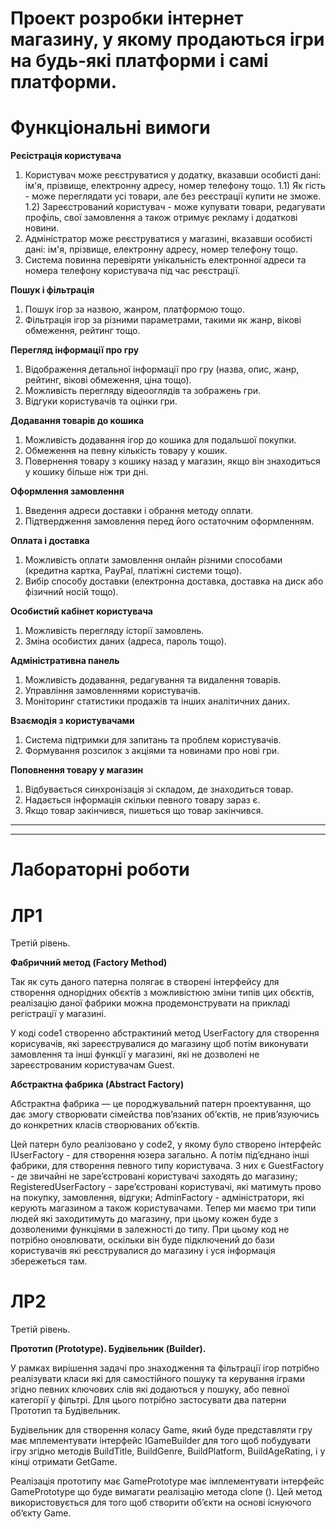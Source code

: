 # Проект розробки інтернет магазину, у якому продаються ігри на будь-які платформи і самі платформи.
# Функціональні вимоги
 <b>Реєістрація користувача</b>
  1) Користувач може реєструватися у додатку, вказавши особисті дані: ім'я, прізвище, електронну адресу, номер телефону тощо.
       1.1) Як гість - може переглядати усі товари, але без реєстрації купити не зможе. 
       1.2) Зареєстрований користувач - може купувати товари, редагувати профіль, свої замовлення а також отримує рекламу і додаткові новини.
  3) Адміністратор може реєструватися у магазині, вказавши особисті дані: ім'я, прізвище, електронну адресу, номер телефону тощо.
  4) Система повинна перевіряти унікальність електронної адреси та номера телефону користувача під час реєстрації.

<b>Пошук і фільтрація</b>
  1) Пошук ігор за назвою, жанром, платформою тощо.
  2) Фільтрація ігор за різними параметрами, такими як жанр, вікові обмеження, рейтинг тощо.

<b>Перегляд інформації про гру</b>
  1) Відображення детальної інформації про гру (назва, опис, жанр, рейтинг, вікові обмеження, ціна тощо).
  2) Можливість перегляду відеооглядів та зображень гри.
  3) Відгуки користувачів та оцінки гри.

<b>Додавання товарів до кошика</b>
  1) Можливість додавання ігор до кошика для подальшої покупки.
  2) Обмеження на певну кількість товару у кошик.
  3) Повернення товару з кошику назад у магазин, якщо він знаходиться у кошику більше ніж три дні.

<b>Оформлення замовлення</b>
  1) Введення адреси доставки і обрання методу оплати.
  2) Підтвердження замовлення перед його остаточним оформленням.

<b>Оплата і доставка</b>
  1) Можливість оплати замовлення онлайн різними способами (кредитна картка, PayPal, платіжні системи тощо).
  2) Вибір способу доставки (електронна доставка, доставка на диск або фізичний носій тощо).

<b>Особистий кабінет користувача</b>
  1) Можливість перегляду історії замовлень.
  2) Зміна особистих даних (адреса, пароль тощо).

<b>Адміністративна панель</b>
  1) Можливість додавання, редагування та видалення товарів.
  2) Управління замовленнями користувачів.
  3) Моніторинг статистики продажів та інших аналітичних даних.

<b>Взаємодія з користувачами</b>
  1) Система підтримки для запитань та проблем користувачів.
  2) Формування розсилок з акціями та новинами про нові гри.

<b>Поповнення товару у магазин</b>
  1) Відбувається синхронізація зі складом, де знаходиться товар.
  2) Надається інформація скільки певного товару зараз є.
  3) Якщо товар закінчився, пишеться що товар закінчився.

<hr>
<hr>


# Лабораторні роботи
# ЛР1

Третій рівень.

<p><b>Фабричний метод (Factory Method)</b></p>
<p>Так як суть даного патерна полягає в створені інтерфейсу для створення однорідних обєктів з можливістюю зміни типів цих обєктів, реалізацію даної фабрики можна продемонструвати на прикладі регістрації у магазині.</p>
<p>У коді code1 створенно абстрактиний метод UserFactory для створення корисувачів, які зареєструвалися до магазину щоб потім виконувати замовлення та інші функції у магазині, які не дозволені не зареєстрованим користувачам Guest.</p>

<p><b>Абстрактна фабрика (Abstract Factory)</b></p>

<p>Абстрактна фабрика — це породжувальний патерн проектування, що дає змогу створювати сімейства пов’язаних об’єктів, не прив’язуючись до конкретних класів створюваних об’єктів.</p>
<p>Цей патерн було реалізовано у code2, у якому було створено інтерфейс IUserFactory - для створення юзера загально. А потім підʼєднано інші фабрики, для створення певного типу користувача. З них є GuestFactory - де звичайні не зареʼєстровані користувачі заходять до магазину; RegisteredUserFactory - зареʼєстровані користувачі, які матимуть прово на покупку, замовлення, відгуки; AdminFactory - адміністратори, які керують магазином а також користувачами. Тепер ми маємо три типи людей які заходитимуть до магазину, при цьому кожен буде з дозволеними функціями в залежності до типу. При цьому код не потрібно оновлювати, оскільки він буде підключений до бази користувачів які реєструвалися до магазину і уся інформація збережеться там.</p>

# ЛР2

<p>Третій рівень.</p>
<p><b>Прототип (Prototype). Будівельник (Builder).</b></p>
 <p>У рамках вирішення задачі про знаходження та фільтрації ігор потрібно реалізувати класи які для самостійного пошуку та керування іграми згідно певних ключових слів які додаються у пошуку, або певної категорії у фільтрі. Для цього потрібно застосувати два патерни Прототип та Будівельник.</p>

 <p>Будівельник для створення коласу Game, який буде представляти гру має мплементувати інтерфейс IGameBuilder для того щоб побудувати ігру згідно методів BuildTitle, BuildGenre, BuildPlatform, BuildAgeRating, і у кінці отримати GetGame.</p>

 <p>Реалізація прототипу має GamePrototype має імплементувати інтерфейс GamePrototype що буде вимагати реалізацію метода clone (). Цей метод використовується для того щоб створити обʼєкти на основі існуючого обʼєкту Game.</p>
